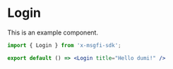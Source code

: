 # Login

This is an example component.

```jsx
import { Login } from 'x-msgfi-sdk';

export default () => <Login title="Hello dumi!" />
```
